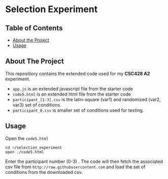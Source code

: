 # Selection Experiment

<!-- TABLE OF CONTENTS -->
## Table of Contents

* [About the Project](#about-the-project)
* [Usage](#usage)



<!-- ABOUT THE PROJECT -->
## About The Project

This repositiory contains the extended code used for my **CSC428 A2** experiment.

* `app.js` is an extended javascript file from the starter code
* `code5.html` is an extended html file from the starter code
* `participant_[1-3].csv` is the latin-square (var1) and randomized (var2, var3) set of conditions.
* `participant_0.csv` is smaller set of conditions used for testing.


<!-- USAGE EXAMPLES -->
## Usage

Open the `code5.html`
```
cd ~/selection_experiment
open ./code5.html
```

Enter the participant number (0-3) . The code will then fetch the associated csv file from `http://raw.githubusercontent.com` and load the set of conditions
from the downloaded csv.

